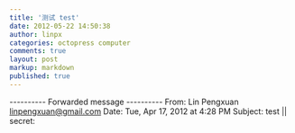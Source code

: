```yaml
---
title: '测试 test'
date: 2012-05-22 14:50:38
author: linpx
categories: octopress computer
comments: true
layout: post
markup: markdown
published: true
---
```

---------- Forwarded message ----------
From: Lin Pengxuan <linpengxuan@gmail.com>
Date: Tue, Apr 17, 2012 at 4:28 PM
Subject: test || secret:
